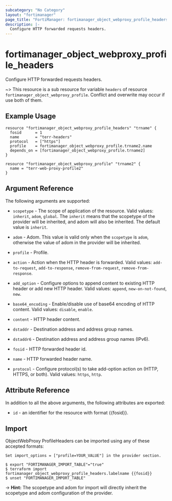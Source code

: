 ```yaml
---
subcategory: "No Category"
layout: "fortimanager"
page_title: "FortiManager: fortimanager_object_webproxy_profile_headers"
description: |-
  Configure HTTP forwarded requests headers.
---
```


# fortimanager_object_webproxy_profile_headers
Configure HTTP forwarded requests headers.

~> This resource is a sub resource for variable `headers` of resource `fortimanager_object_webproxy_profile`. Conflict and overwrite may occur if use both of them.



## Example Usage

```hcl
resource "fortimanager_object_webproxy_profile_headers" "trname" {
  fosid      = 1
  name       = "terr-headers"
  protocol   = ["https"]
  profile    = fortimanager_object_webproxy_profile.trname2.name
  depends_on = [fortimanager_object_webproxy_profile.trname2]
}

resource "fortimanager_object_webproxy_profile" "trname2" {
  name = "terr-web-proxy-profile2"
}
```

## Argument Reference


The following arguments are supported:

* `scopetype` - The scope of application of the resource. Valid values: `inherit`, `adom`, `global`. The `inherit` means that the scopetype of the provider will be inherited, and adom will also be inherited. The default value is `inherit`.
* `adom` - Adom. This value is valid only when the `scopetype` is `adom`, otherwise the value of adom in the provider will be inherited.
* `profile` - Profile.

* `action` - Action when the HTTP header is forwarded. Valid values: `add-to-request`, `add-to-response`, `remove-from-request`, `remove-from-response`.

* `add_option` - Configure options to append content to existing HTTP header or add new HTTP header. Valid values: `append`, `new-on-not-found`, `new`.

* `base64_encoding` - Enable/disable use of base64 encoding of HTTP content. Valid values: `disable`, `enable`.

* `content` - HTTP header content.
* `dstaddr` - Destination address and address group names.
* `dstaddr6` - Destination address and address group names (IPv6).
* `fosid` - HTTP forwarded header id.
* `name` - HTTP forwarded header name.
* `protocol` - Configure protocol(s) to take add-option action on (HTTP, HTTPS, or both). Valid values: `https`, `http`.



## Attribute Reference

In addition to all the above arguments, the following attributes are exported:
* `id` - an identifier for the resource with format {{fosid}}.

## Import

ObjectWebProxy ProfileHeaders can be imported using any of these accepted formats:
```
Set import_options = ["profile=YOUR_VALUE"] in the provider section.

$ export "FORTIMANAGER_IMPORT_TABLE"="true"
$ terraform import fortimanager_object_webproxy_profile_headers.labelname {{fosid}}
$ unset "FORTIMANAGER_IMPORT_TABLE"
```
-> **Hint:** The scopetype and adom for import will directly inherit the scopetype and adom configuration of the provider.
